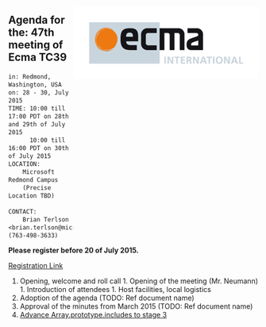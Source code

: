 <img src="../images/Ecma_RVB-003.jpg"
     align="right" alt="" />

## Agenda for the: 47th meeting of Ecma TC39

    in: Redmond, Washington, USA
    on: 28 - 30, July 2015
    TIME: 10:00 till 17:00 PDT on 28th and 29th of July 2015
          10:00 till 16:00 PDT on 30th of July 2015
    LOCATION:
        Microsoft Redmond Campus
        (Precise Location TBD)

    CONTACT:
        Brian Terlson <brian.terlson@microsoft.com> (763-498-3633)

**Please register before 20 of July 2015.**

[Registration Link](http://doodle.com/qt7cxyuber7pckww)

  1. Opening, welcome and roll call
    1. Opening of the meeting (Mr. Neumann)
    1. Introduction of attendees
    1. Host facilities, local logistics
  1. Adoption of the agenda (TODO: Ref document name)
  1. Approval of the minutes from March 2015 (TODO: Ref document name)
  1. [Advance Array.prototype.includes to stage 3](https://github.com/tc39/Array.prototype.includes/issues/12)
